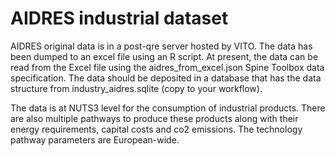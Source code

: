 # AIDRES industrial dataset

AIDRES original data is in a post-qre server hosted by VITO. The data has been dumped to an excel file using an R script. At present, the data can be read from the Excel file using the aidres_from_excel.json Spine Toolbox data specification. The data should be deposited in a database that has the data structure from industry_aidres.sqlite (copy to your workflow).

The data is at NUTS3 level for the consumption of industrial products. There are also multiple pathways to produce these products along with their energy requirements, capital costs and co2 emissions. The technology pathway parameters are European-wide.